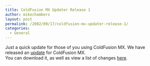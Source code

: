 ```yaml
---
title: ColdFusion MX Updater Release 1
author: mikechambers
layout: post
permalink: /2002/09/17/coldfusion-mx-updater-release-1/
categories:
  - General
---
```



Just a quick update for those of you using ColdFusion MX. We have released an [update][1] for ColdFusion MX.  
You can download it, as well as view a list of changes [here][1].

 [1]: http://www.macromedia.com/support/coldfusion/releasenotes/mx/releasenotes_mx_updater.html